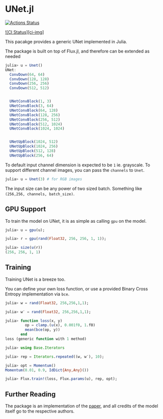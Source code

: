 # UNet.jl

[![Actions Status](https://github.com/dhairyagandhi96/UNet.jl/workflows/ci/badge.svg)](https://github.com/dhairyagandhi96/UNet.jl/actions)

[![CI Status][ci-img]](ci-url)

This pacakge provides a generic UNet implemented in Julia.

The package is built on top of Flux.jl, and therefore can be extended as needed

```julia
julia> u = Unet()
UNet:
  ConvDown(64, 64)
  ConvDown(128, 128)
  ConvDown(256, 256)
  ConvDown(512, 512)


  UNetConvBlock(1, 3)
  UNetConvBlock(3, 64)
  UNetConvBlock(64, 128)
  UNetConvBlock(128, 256)
  UNetConvBlock(256, 512)
  UNetConvBlock(512, 1024)
  UNetConvBlock(1024, 1024)


  UNetUpBlock(1024, 512)
  UNetUpBlock(1024, 256)
  UNetUpBlock(512, 128)
  UNetUpBlock(256, 64)
```

To default input channel dimension is expected to be `1` ie. grayscale. To support different channel images, you can pass the `channels` to `Unet`.

```julia
julia> u = Unet(3) # for RGB images
```

The input size can be any power of two sized batch. Something like `(256,256, channels, batch_size)`.

## GPU Support

To train the model on UNet, it is as simple as calling `gpu` on the model.

```julia
julia> u = gpu(u);

julia> r = gpu(rand(Float32, 256, 256, 1, 1));

julia> size(u(r))
(256, 256, 1, 1)
```

## Training

Training UNet is a breeze too.

You can define your own loss function, or use a provided Binary Cross Entropy implementation via `bce`.

```julia
julia> w = rand(Float32, 256,256,1,1);

julia> w′ = rand(Float32, 256,256,1,1);

julia> function loss(x, y)
         op = clamp.(u(x), 0.001f0, 1.f0)
         mean(bce(op, y))
       end
loss (generic function with 1 method)

julia> using Base.Iterators

julia> rep = Iterators.repeated((w, w′), 10);

julia> opt = Momentum()
Momentum(0.01, 0.9, IdDict{Any,Any}())

julia> Flux.train!(loss, Flux.params(u), rep, opt);
```

## Further Reading
The package is an implementation of the [paper](https://arxiv.org/pdf/1505.04597.pdf), and all credits of the model itself go to the respective authors.
